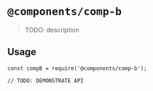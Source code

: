 # `@components/comp-b`

> TODO: description

## Usage

```
const compB = require('@components/comp-b');

// TODO: DEMONSTRATE API
```

